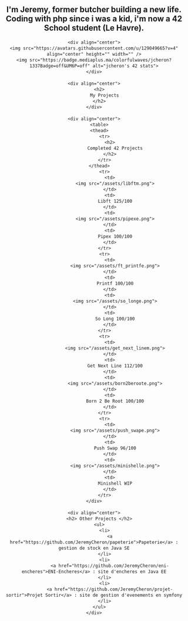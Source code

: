 <div align="center">
	<div align="center">
		<h2>
			I'm Jeremy, former butcher building a new life. Coding with php since i was a kid, i'm now a 42 School student (Le Havre).
		</h2>
	</div>


	<div align="center">
	<img src="https://avatars.githubusercontent.com/u/129049665?v=4" align="center" height="" width="" />
	<img src="https://badge.mediaplus.ma/colorfulwaves/jcheron?1337Badge=off&UM6P=off" alt="jcheron's 42 stats">
	</div>

	<div align="center">
		<h2>
			My Projects
		</h2>
	</div>

	<div align="center">
		<table>
		<thead>
			<tr>
				<h2>
					Completed 42 Projects
				</h2>
			</tr>
		</thead>
			<tr>
				<td>
					<img src="/assets/libftm.png">
				</td>
				<td>
					Libft 125/100
				</td>
				<td>
					<img src="/assets/pipexe.png">
				</td>
				<td>
					Pipex 100/100
				</td>
			</tr>
			<tr>
				<td>
					<img src="/assets/ft_printfe.png">
				</td>
				<td>
					Printf 100/100
				</td>
				<td>
					<img src="/assets/so_longe.png">
				</td>
				<td>
					So Long 100/100
				</td>
			</tr>
			<tr>
				<td>
					<img src="/assets/get_next_linem.png">
				</td>
				<td>
					Get Next Line 112/100
				</td>
				<td>
					<img src="/assets/born2beroote.png">
				</td>
				<td>
					Born 2 Be Root 100/100
				</td>
			</tr>
			<tr>
				<td>
					<img src="/assets/push_swape.png">
				</td>
				<td>
					Push Swap 96/100
				</td>
				<td>
					<img src="/assets/minishelle.png">
				</td>
				<td>
					Minishell WIP
				</td>
			</tr>
	</div>

	<div align="center">
		<h2> Other Projects </h2>
		<ul>
			<li>
				<a href="https://github.com/JeremyCheron/papeterie">Papeterie</a> : gestion de stock en Java SE
			</li>
			<li>
				<a href="https://github.com/JeremyCheron/eni-encheres">ENI-Encheres</a> : site d'encheres en Java EE
			</li>
			<li>
				<a href="https://github.com/JeremyCheron/projet-sortir">Projet Sortir</a> : site de gestion d'evenements en symfony
			</li>
		</ul>
	</div>
</div>
